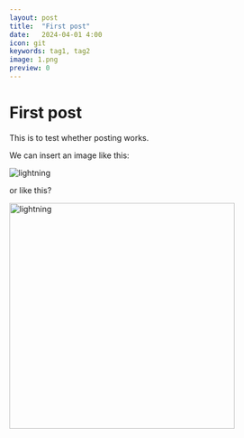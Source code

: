 ```yaml
---
layout: post
title:  "First post"
date:   2024-04-01 4:00
icon: git
keywords: tag1, tag2
image: 1.png
preview: 0
---
```


# First post

This is to test whether posting works.

We can insert an image like this:

![lightning](../assets/img/Lightning_over_Derwent_NAD.jpeg)

or like this?

<img src="../assets/img/Lightning_over_Derwent_NAD.jpeg" alt="lightning" width="400">
